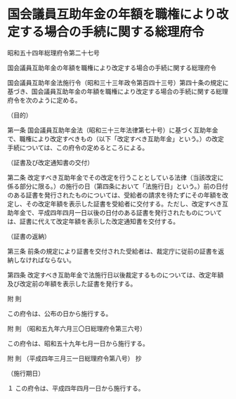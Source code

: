 # 国会議員互助年金の年額を職権により改定する場合の手続に関する総理府令

昭和五十四年総理府令第二十七号

国会議員互助年金の年額を職権により改定する場合の手続に関する総理府令

国会議員互助年金法施行令（昭和三十三年政令第百四十三号）第四十条の規定に基づき、国会議員互助年金の年額を職権により改定する場合の手続に関する総理府令を次のように定める。

（目的）

第一条 国会議員互助年金法（昭和三十三年法律第七十号）に基づく互助年金で、職権により改定すべきもの（以下「改定すべき互助年金」という。）の改定手続については、この府令の定めるところによる。

（証書及び改定通知書の交付）

第二条 改定すべき互助年金でその改定を行うこととしている法律（当該改定に係る部分に限る。）の施行の日（第四条において「法施行日」という。）前の日付のある証書を発行されたものについては、受給者の請求を待たずにその年額を改定し、その改定年額を表示した証書を受給者に交付する。ただし、改定すべき互助年金で、平成四年四月一日以後の日付のある証書を発行されたものについては、証書に代えて改定年額を表示した改定通知書を交付する。

（証書の返納）

第三条 前条の規定により証書を交付された受給者は、裁定庁に従前の証書を返納しなければならない。

第四条 改定すべき互助年金で法施行日以後裁定するものについては、改定年額及び改定前の年額を表示した証書を発行する。

附 則

この府令は、公布の日から施行する。

附 則 （昭和五九年六月三〇日総理府令第三六号）

この府令は、昭和五十九年七月一日から施行する。

附 則 （平成四年三月三一日総理府令第八号） 抄

（施行期日）

１ この府令は、平成四年四月一日から施行する。
